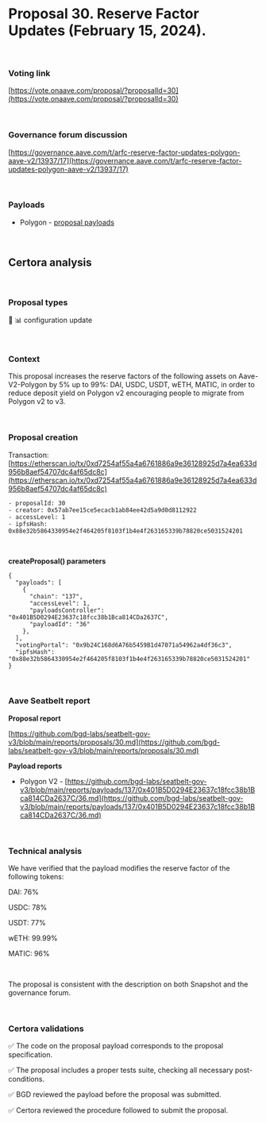 # Proposal 30. Reserve Factor Updates (February 15, 2024).

<br>

### Voting link

[https://vote.onaave.com/proposal/?proposalId=30](https://vote.onaave.com/proposal/?proposalId=30)

<br>

### Governance forum discussion

[https://governance.aave.com/t/arfc-reserve-factor-updates-polygon-aave-v2/13937/17](https://governance.aave.com/t/arfc-reserve-factor-updates-polygon-aave-v2/13937/17)

<br>

### Payloads

* Polygon - [proposal payloads](https://polygonscan.com/address/0x4230bB3D21D1bDd5fBE568969A086e5A38882D7e#code#F1#L1)

<br>

## Certora analysis

<br>

### Proposal types

:wrench: :bar_chart: configuration update

<br>

### Context

This proposal increases the reserve factors of the following assets on Aave-V2-Polygon by 5% up to 99%: DAI, USDC, USDT, wETH, MATIC, in order to reduce deposit yield on Polygon v2 encouraging people to migrate from Polygon v2 to v3.

<br>

### Proposal creation

Transaction: [https://etherscan.io/tx/0xd7254af55a4a6761886a9e36128925d7a4ea633d956b8aef54707dc4af65dc8c](https://etherscan.io/tx/0xd7254af55a4a6761886a9e36128925d7a4ea633d956b8aef54707dc4af65dc8c)

```
- proposalId: 30
- creator: 0x57ab7ee15ce5ecacb1ab84ee42d5a9d0d8112922
- accessLevel: 1
- ipfsHash: 0x88e32b5864330954e2f464205f8103f1b4e4f263165339b78820ce5031524201
```

<br>

**createProposal() parameters**

```
{
  "payloads": [
    {
      "chain": "137",
      "accessLevel": 1,
      "payloadsController": "0x401B5D0294E23637c18fcc38b1Bca814CDa2637C",
      "payloadId": "36"
    },
  ],
  "votingPortal": "0x9b24C168d6A76b5459B1d47071a54962a4df36c3",
  "ipfsHash": "0x88e32b5864330954e2f464205f8103f1b4e4f263165339b78820ce5031524201"
}
```

<br>

### Aave Seatbelt report

**Proposal report**

[https://github.com/bgd-labs/seatbelt-gov-v3/blob/main/reports/proposals/30.md](https://github.com/bgd-labs/seatbelt-gov-v3/blob/main/reports/proposals/30.md)

**Payload reports**

* Polygon V2 - [https://github.com/bgd-labs/seatbelt-gov-v3/blob/main/reports/payloads/137/0x401B5D0294E23637c18fcc38b1Bca814CDa2637C/36.md](https://github.com/bgd-labs/seatbelt-gov-v3/blob/main/reports/payloads/137/0x401B5D0294E23637c18fcc38b1Bca814CDa2637C/36.md)

<br>

### Technical analysis

We have verified that the payload modifies the reserve factor of the following tokens:

DAI: 76%

USDC: 78%

USDT: 77%

wETH: 99.99%

MATIC: 96%

<br>

The proposal is consistent with the description on both Snapshot and the governance forum.

<br>

### Certora validations

:white_check_mark: The code on the proposal payload corresponds to the proposal specification.

:white_check_mark: The proposal includes a proper tests suite, checking all necessary post-conditions. 

:white_check_mark: BGD reviewed the payload before the proposal was submitted. 

:white_check_mark: Certora reviewed the procedure followed to submit the proposal.
